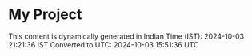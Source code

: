 # My Project

This content is dynamically generated in Indian Time (IST): 2024-10-03 21:21:36 IST
Converted to UTC: 2024-10-03 15:51:36 UTC
